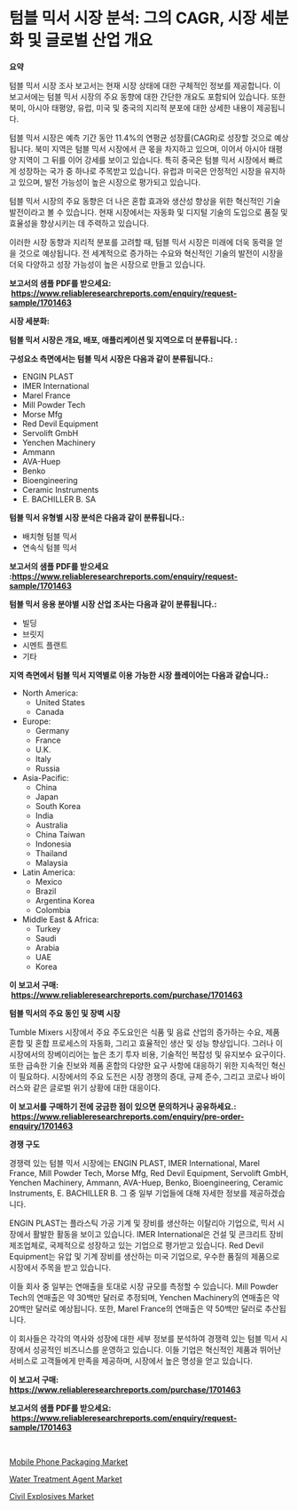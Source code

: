 <p><h1>텀블 믹서 시장 분석: 그의 CAGR, 시장 세분화 및 글로벌 산업 개요</h1></p><p><strong>요약</strong></p>
<p><p>텀블 믹서 시장 조사 보고서는 현재 시장 상태에 대한 구체적인 정보를 제공합니다. 이 보고서에는 텀블 믹서 시장의 주요 동향에 대한 간단한 개요도 포함되어 있습니다. 또한 북미, 아시아 태평양, 유럽, 미국 및 중국의 지리적 분포에 대한 상세한 내용이 제공됩니다.</p><p>텀블 믹서 시장은 예측 기간 동안 11.4%의 연평균 성장률(CAGR)로 성장할 것으로 예상됩니다. 북미 지역은 텀블 믹서 시장에서 큰 몫을 차지하고 있으며, 이어서 아시아 태평양 지역이 그 뒤를 이어 강세를 보이고 있습니다. 특히 중국은 텀블 믹서 시장에서 빠르게 성장하는 국가 중 하나로 주목받고 있습니다. 유럽과 미국은 안정적인 시장을 유지하고 있으며, 발전 가능성이 높은 시장으로 평가되고 있습니다.</p><p>텀블 믹서 시장의 주요 동향은 더 나은 혼합 효과와 생산성 향상을 위한 혁신적인 기술 발전이라고 볼 수 있습니다. 현재 시장에서는 자동화 및 디지털 기술의 도입으로 품질 및 효율성을 향상시키는 데 주력하고 있습니다.</p><p>이러한 시장 동향과 지리적 분포를 고려할 때, 텀블 믹서 시장은 미래에 더욱 동력을 얻을 것으로 예상됩니다. 전 세계적으로 증가하는 수요와 혁신적인 기술의 발전이 시장을 더욱 다양하고 성장 가능성이 높은 시장으로 만들고 있습니다.</p></p>
<p><strong>보고서의 샘플 PDF를 받으세요: &nbsp;<a href="https://www.reliableresearchreports.com/enquiry/request-sample/1701463">https://www.reliableresearchreports.com/enquiry/request-sample/1701463</a></strong></p>
<p><strong>시장 세분화:</strong></p>
<p><strong> 텀블 믹서 시장은 개요, 배포, 애플리케이션 및 지역으로 더 분류됩니다. :</strong></p>
<p><strong>구성요소 측면에서는 텀블 믹서 시장은 다음과 같이 분류됩니다.:</strong></p>
<p><ul><li>ENGIN PLAST</li><li>IMER International</li><li>Marel France</li><li>Mill Powder Tech</li><li>Morse Mfg</li><li>Red Devil Equipment</li><li>Servolift GmbH</li><li>Yenchen Machinery</li><li>Ammann</li><li>AVA-Huep</li><li>Benko</li><li>Bioengineering</li><li>Ceramic Instruments</li><li>E. BACHILLER B. SA</li></ul></p>
<p><strong> 텀블 믹서 유형별 시장 분석은 다음과 같이 분류됩니다.:</strong></p>
<p><ul><li>배치형 텀블 믹서</li><li>연속식 텀블 믹서</li></ul></p>
<p><strong>보고서의 샘플 PDF를 받으세요 :<a href="https://www.reliableresearchreports.com/enquiry/request-sample/1701463">https://www.reliableresearchreports.com/enquiry/request-sample/1701463</a></strong></p>
<p><strong> 텀블 믹서 응용 분야별 시장 산업 조사는 다음과 같이 분류됩니다.:</strong></p>
<p><ul><li>빌딩</li><li>브릿지</li><li>시멘트 플랜트</li><li>기타</li></ul></p>
<p><strong>지역 측면에서 텀블 믹서 지역별로 이용 가능한 시장 플레이어는 다음과 같습니다.:</strong></p>
<p><ul>
    <li>
        North America:
        <ul>
            <li>United States</li>
            <li>Canada</li>
        </ul>
    </li>
    <li>
        Europe:
        <ul>
            <li>Germany</li>
            <li>France</li>
            <li>U.K.</li>
            <li>Italy</li>
            <li>Russia</li>
        </ul>
    </li>
    <li>
        Asia-Pacific:
        <ul>
            <li>China</li>
            <li>Japan</li>
            <li>South Korea</li>
            <li>India</li>
            <li>Australia</li>
            <li>China Taiwan</li>
            <li>Indonesia</li>
            <li>Thailand</li>
            <li>Malaysia</li>
        </ul>
    </li>
    <li>
        Latin America:
        <ul>
            <li>Mexico</li>
            <li>Brazil</li>
            <li>Argentina Korea</li>
            <li>Colombia</li>
        </ul>
    </li>
    <li>
        Middle East & Africa:
        <ul>
            <li>Turkey</li>
            <li>Saudi</li>
            <li>Arabia</li>
            <li>UAE</li>
            <li>Korea</li>
        </ul>
    </li>
    </ul></p>
<p><strong>이 보고서 구매: &nbsp;<a href="https://www.reliableresearchreports.com/purchase/1701463">https://www.reliableresearchreports.com/purchase/1701463</a></strong></p>
<p><strong>텀블 믹서의 주요 동인 및 장벽 시장</strong></p>
<p><p>Tumble Mixers 시장에서 주요 주도요인은 식품 및 음료 산업의 증가하는 수요, 제품 혼합 및 혼합 프로세스의 자동화, 그리고 효율적인 생산 및 성능 향상입니다. 그러나 이 시장에서의 장베이리어는 높은 초기 투자 비용, 기술적인 복잡성 및 유지보수 요구이다. 또한 급속한 기술 진보와 제품 혼합의 다양한 요구 사항에 대응하기 위한 지속적인 혁신이 필요하다. 시장에서의 주요 도전은 시장 경쟁의 증대, 규제 준수, 그리고 코로나 바이러스와 같은 글로벌 위기 상황에 대한 대응이다.</p></p>
<p><strong>이 보고서를 구매하기 전에 궁금한 점이 있으면 문의하거나 공유하세요.: &nbsp;<a href="https://www.reliableresearchreports.com/enquiry/pre-order-enquiry/1701463">https://www.reliableresearchreports.com/enquiry/pre-order-enquiry/1701463</a></strong></p>
<p><strong>경쟁 구도</strong></p>
<p><p>경쟁력 있는 텀블 믹서 시장에는 ENGIN PLAST, IMER International, Marel France, Mill Powder Tech, Morse Mfg, Red Devil Equipment, Servolift GmbH, Yenchen Machinery, Ammann, AVA-Huep, Benko, Bioengineering, Ceramic Instruments, E. BACHILLER B. 그 중 일부 기업들에 대해 자세한 정보를 제공하겠습니다.</p><p>ENGIN PLAST는 플라스틱 가공 기계 및 장비를 생산하는 이탈리아 기업으로, 믹서 시장에서 활발한 활동을 보이고 있습니다. IMER International은 건설 및 콘크리트 장비 제조업체로, 국제적으로 성장하고 있는 기업으로 평가받고 있습니다. Red Devil Equipment는 유압 및 기계 장비를 생산하는 미국 기업으로, 우수한 품질의 제품으로 시장에서 주목을 받고 있습니다.</p><p>이들 회사 중 일부는 연매출을 토대로 시장 규모를 측정할 수 있습니다. Mill Powder Tech의 연매출은 약 30백만 달러로 추정되며, Yenchen Machinery의 연매출은 약 20백만 달러로 예상됩니다. 또한, Marel France의 연매출은 약 50백만 달러로 추산됩니다.</p><p>이 회사들은 각각의 역사와 성장에 대한 세부 정보를 분석하여 경쟁력 있는 텀블 믹서 시장에서 성공적인 비즈니스를 운영하고 있습니다. 이들 기업은 혁신적인 제품과 뛰어난 서비스로 고객들에게 만족을 제공하며, 시장에서 높은 명성을 얻고 있습니다.</p></p>
<p><strong>이 보고서 구매: &nbsp; <a href="https://www.reliableresearchreports.com/purchase/1701463">https://www.reliableresearchreports.com/purchase/1701463</a></strong></p>
<p><strong>보고서의 샘플 PDF를 받으세요: &nbsp;<a href="https://www.reliableresearchreports.com/enquiry/request-sample/1701463">https://www.reliableresearchreports.com/enquiry/request-sample/1701463</a></strong><strong></strong></p>
<p>&nbsp;</p>
<p><p><a href="https://github.com/seekum/Market-Research-Report-List-1/blob/main/mobile-phone-packaging-market.md">Mobile Phone Packaging Market</a></p><p><a href="https://github.com/timeliteaut/Market-Research-Report-List-1/blob/main/water-treatment-agent-market.md">Water Treatment Agent Market</a></p><p><a href="https://github.com/bobicer/Market-Research-Report-List-2/blob/main/civil-explosives-market.md">Civil Explosives Market</a></p></p>
